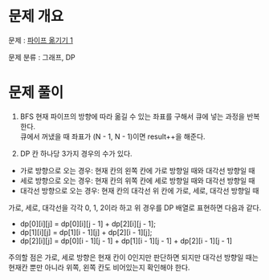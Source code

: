 # 문제 개요

문제 : [파이프 옮기기 1](https://www.acmicpc.net/problem/17070)

문제 분류 : 그래프, DP

# 문제 풀이

1. BFS
   현재 파이프의 방향에 따라 옮길 수 있는 좌표를 구해서 큐에 넣는 과정을 반복한다.  
   큐에서 꺼냈을 때 좌표가 (N - 1, N - 1)이면 result++을 해준다.

2. DP
   칸 하나당 3가지 경우의 수가 있다.

- 가로 방향으로 오는 경우: 현재 칸의 왼쪽 칸에 가로 방향일 때와 대각선 방향일 때
- 세로 방향으로 오는 경우: 현재 칸의 위쪽 칸에 세로 방향일 때와 대각선 방향일 때
- 대각선 방향으로 오는 경우: 현재 칸의 대각선 위 칸에 가로, 세로, 대각선 방향일 때

가로, 세로, 대각선을 각각 0, 1, 2이라 하고 위 경우를 DP 배열로 표현하면 다음과 같다.

- dp[0][i][j] = dp[0][i][j - 1] + dp[2][i][j - 1];
- dp[1][i][j] = dp[1][i - 1][j] + dp[2][i - 1][j];
- dp[2][i][j] = dp[0][i - 1][j - 1] + dp[1][i - 1][j - 1] + dp[2][i - 1][j - 1]

주의할 점은 가로, 세로 방향은 현재 칸이 0인지만 판단하면 되지만 대각선 방향일 때는 현재칸 뿐만 아니라 위쪽, 왼쪽 칸도 비어있는지 확인해야 한다.
